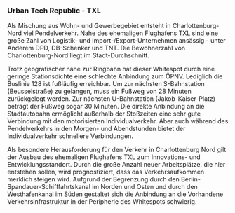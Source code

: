 ### Urban Tech Republic - TXL
Als Mischung aus Wohn- und Gewerbegebiet entsteht in Charlottenburg-Nord viel Pendelverkehr. Nahe des ehemaligen Flughafens TXL sind eine große Zahl von Logistik- und Import-/Export-Unternehmen ansässig - unter Anderem DPD, DB-Schenker und TNT. Die Bewohnerzahl von Charlottenburg-Nord liegt im Stadt-Durchschnitt.

Trotz geografischer nähe zur Ringbahn hat dieser Whitespot durch eine geringe Stationsdichte eine schlechte Anbindung zum ÖPNV. Lediglich die Buslinie 128 ist fußläufig erreichbar. Um zur nächsten S-Bahnstation (Beusselstraße) zu gelangen, muss ein Fußweg von 28 Minuten zurückgelegt werden. Zur nächsten U-Bahnstation (Jakob-Kaiser-Platz) beträgt der Fußweg sogar 30 Minuten. Die direkte Anbindung an die Stadtautobahn ermöglicht außerhalb der Stoßzeiten eine sehr gute Verbindung mit den motorisierten Individualverkehr. Aber auch während des Pendelverkehrs in den Morgen- und Abendstunden bietet der Individualverkehr schnellere Verbindungen.

Als besondere Herausforderung für den Verkehr in Charlottenburg Nord gilt der Ausbau des ehemaligen Flughafens TXL zum Innovations- und Entwicklungsstandort. Durch die große Anzahl neuer Arbeitsplätze, die hier entstehen sollen, wird prognostiziert, dass das Verkehrsaufkommen merklich steigen wird. Aufgrund der Begrenzung durch den Berlin-Spandauer-Schifffahrtskanal im Norden und Osten und durch den Westhafenkanal im Süden gestaltet sich die Anbindung an die Vorhandene Verkehrsinfrastruktur in der Peripherie des Whitespots schwierig.
